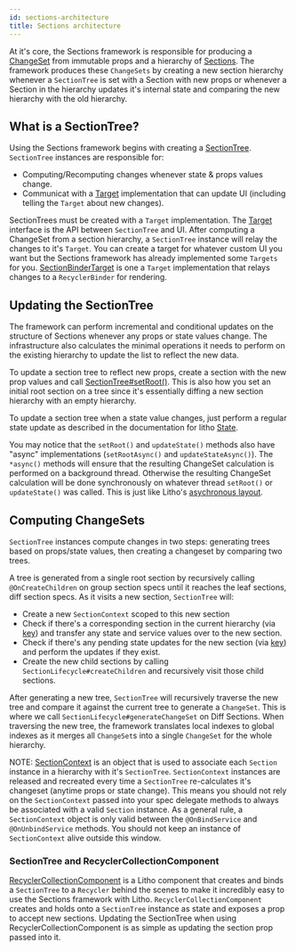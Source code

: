 ```yaml
---
id: sections-architecture
title: Sections architecture
---
```


At it's core, the Sections framework is responsible for producing a [ChangeSet](/javadoc/com/facebook/litho/sections/ChangeSet.html) from immutable props and a hierarchy of [Sections](/javadoc/com/facebook/litho/sections/Section.html). The framework produces these `ChangeSets` by creating a new section hierarchy whenever a `SectionTree` is set with a Section with new props or whenever a Section in the hierarchy updates it's internal state and comparing the new hierarchy with the old hierarchy.

## What is a SectionTree?

Using the Sections framework begins with creating a [SectionTree](/javadoc/com/facebook/litho/sections/SectionTree). `SectionTree` instances are responsible for:
   - Computing/Recomputing changes whenever state & props values change.
   - Communicat with a [Target](/javadoc/com/facebook/litho/sections/SectionTree.Target) implementation that can update UI (including telling the `Target` about new changes).

SectionTrees must be created with a `Target` implementation. The [Target](/javadoc/com/facebook/litho/sections/SectionTree.Target) interface is the API between `SectionTree` and UI. After computing a ChangeSet from a section hierarchy, a `SectionTree` instance will relay the changes to it's `Target`. You can create a target for whatever custom UI you want but the Sections framework has already implemented some `Targets` for you. [SectionBinderTarget](/javadoc/com/facebook/litho/sections/widget/SectionBinderTarget) is one a `Target` implementation that relays changes to a `RecyclerBinder` for rendering.

## Updating the SectionTree

The framework can perform incremental and conditional updates on the structure of Sections whenever any props or state values change. The infrastructure also calculates the minimal operations it needs to perform on the existing hierarchy to update the list to reflect the new data.

To update a section tree to reflect new props, create a section with the new prop values and call [SectionTree#setRoot()](/javadoc/com/facebook/litho/sections/SectionTree.html#setRoot-com.facebook.litho.sections.Section-). This is also how you set an initial root section on a tree since it's essentially diffing a new section hierarchy with an empty hierarchy.

To update a section tree when a state value changes, just perform a regular state update as described in the documentation for litho [State](/docs/state).

You may notice that the `setRoot()` and `updateState()` methods also have "async" implementations (`setRootAsync()` and `updateStateAsync()`).  The `*async()` methods will ensure that the resulting ChangeSet calculation is performed on a background thread.  Otherwise the resulting ChangeSet calculation will be done synchronously on whatever thread `setRoot()` or `updateState()` was called. This is just like Litho's [asychronous layout](/docs/asynchronous-layout#sync-and-async-operations).

## Computing ChangeSets

`SectionTree` instances compute changes in two steps: generating trees based on props/state values, then creating a changeset by comparing two trees.

A tree is generated from a single root section by recursively calling `@OnCreateChildren` on group section specs until it reaches the leaf sections, diff section specs.  As it visits a new section, `SectionTree` will:
 - Create a new `SectionContext` scoped to this new section
 - Check if there's a corresponding section in the current hierarchy (via [key](/docs/state#keys-and-identifying-components)) and transfer any state and service values over to the new section.
 - Check if there's any pending state updates for the new section (via [key](/docs/state#keys-and-identifying-components)) and perform the updates if they exist.
 - Create the new child sections by calling `SectionLifecycle#createChildren` and recursively visit those child sections.

After generating a new tree, `SectionTree` will recursively traverse the new tree and compare it against the current tree to generate a `ChangeSet`. This is where we call `SectionLifecycle#generateChangeSet` on Diff Sections. When traversing the new tree, the framework translates local indexes to global indexes as it merges all `ChangeSet`s into a single `ChangeSet` for the whole hierarchy.

NOTE: [SectionContext](/javadoc/com/facebook/litho/sections/SectionContext) is an object that is used to associate each `Section` instance in a hierarchy with it's `SectionTree`.  `SectionContext` instances are released and recreated every time a `SectionTree` re-calculates it's changeset (anytime props or state change). This means you should not rely on the `SectionContext` passed into your spec delegate methods to always be associated with a valid `Section` instance.  As a general rule, a `SectionContext` object is only valid between the `@OnBindService` and `@OnUnbindService` methods. You should not keep an instance of `SectionContext` alive outside this window.


### SectionTree and RecyclerCollectionComponent

[RecyclerCollectionComponent](/docs/recycler-collection-component) is a Litho component that creates and binds a `SectionTree` to a `Recycler` behind the scenes to make it incredibly easy to use the Sections framework with Litho. `RecyclerCollectionComponent` creates and holds onto a `SectionTree` instance as state and exposes a prop to accept new sections.  Updating the SectionTree when using RecyclerCollectionComponent is as simple as updating the section prop passed into it.



